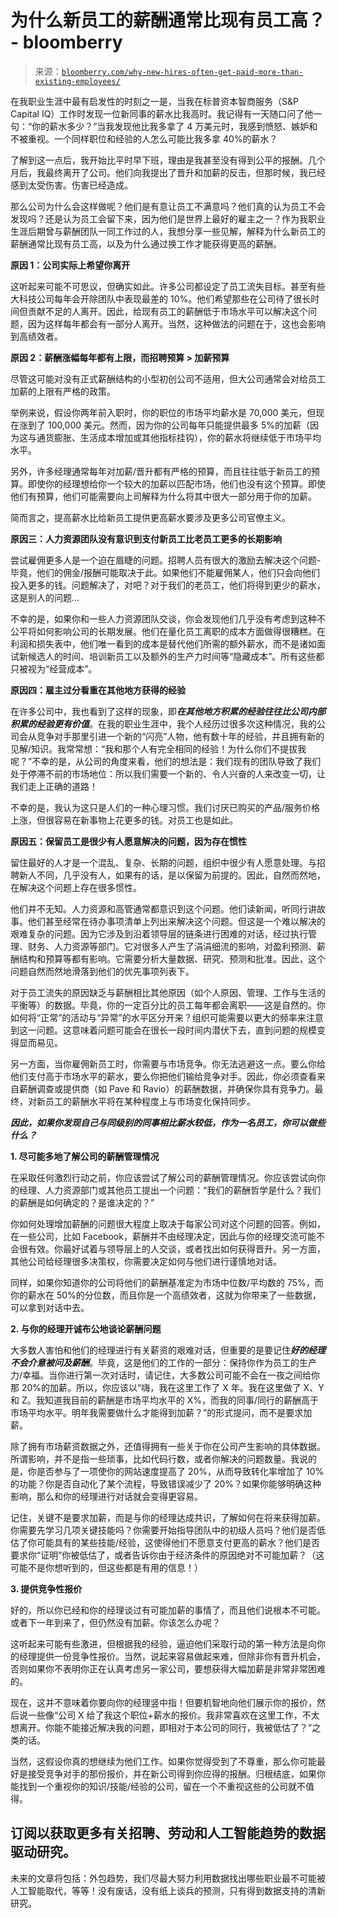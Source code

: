 <!--yml

category: 未分类

date: 2024-05-27 14:50:59

-->

# 为什么新员工的薪酬通常比现有员工高？ - bloomberry

> 来源：[`bloomberry.com/why-new-hires-often-get-paid-more-than-existing-employees/`](https://bloomberry.com/why-new-hires-often-get-paid-more-than-existing-employees/)

在我职业生涯中最有启发性的时刻之一是，当我在标普资本智商服务（S&P Capital IQ）工作时发现一位新同事的薪水比我高时。我记得有一天随口问了他一句：“你的薪水多少？”当我发现他比我多拿了 4 万美元时，我感到愤怒、嫉妒和不被重视。一个同样职位和经验的人怎么可能比我多拿 40%的薪水？

了解到这一点后，我开始比平时早下班，理由是我甚至没有得到公平的报酬。几个月后，我最终离开了公司。他们向我提出了晋升和加薪的反击，但那时候，我已经感到太受伤害。伤害已经造成。

那么公司为什么会这样做呢？他们是有意让员工不满意吗？他们真的认为员工不会发现吗？还是认为员工会留下来，因为他们是世界上最好的雇主之一？作为我职业生涯后期曾与薪酬团队一同工作过的人，我想分享一些见解，解释为什么新员工的薪酬通常比现有员工高，以及为什么通过换工作才能获得更高的薪酬。

**原因 1：公司实际上希望你离开**

这听起来可能不可思议，但确实如此。许多公司都设定了员工流失目标。甚至有些大科技公司每年会开除团队中表现最差的 10%。他们希望那些在公司待了很长时间但贡献不足的人离开。因此，给现有员工的薪酬低于市场水平可以解决这个问题，因为这样每年都会有一部分人离开。当然，这种做法的问题在于，这也会影响到高绩效者。

**原因 2：薪酬涨幅每年都有上限，而招聘预算 > 加薪预算**

尽管这可能对没有正式薪酬结构的小型初创公司不适用，但大公司通常会对给员工加薪的上限有严格的政策。

举例来说，假设你两年前入职时，你的职位的市场平均薪水是 70,000 美元，但现在涨到了 100,000 美元。然而，因为你的公司每年只能提供最多 5%的加薪（因为这与通货膨胀、生活成本增加或其他指标挂钩），你的薪水将继续低于市场平均水平。

另外，许多经理通常每年对加薪/晋升都有严格的预算，而且往往低于新员工的预算。即使你的经理想给你一个较大的加薪以匹配市场，他们也没有这个预算。即使他们有预算，他们可能需要向上司解释为什么将其中很大一部分用于你的加薪。

简而言之，提高薪水比给新员工提供更高薪水要涉及更多公司官僚主义。

**原因三：人力资源团队没有意识到支付新员工比老员工更多的长期影响**

尝试雇佣更多人是一个迫在眉睫的问题。招聘人员有很大的激励去解决这个问题-毕竟，他们的佣金/报酬可能取决于此。如果他们不能雇佣某人，他们只会向他们投入更多的钱。问题解决了，对吧？对于我们的老员工，他们将得到更少的薪水，这是别人的问题...

不幸的是，如果你和一些人力资源团队交谈，你会发现他们几乎没有考虑到这种不公平将如何影响公司的长期发展。他们在量化员工离职的成本方面做得很糟糕。在利润和损失表中，他们唯一看到的成本是替代他们所需的额外薪水，而不是诸如面试新候选人的时间、培训新员工以及额外的生产力时间等“隐藏成本”。所有这些都只被视为“经营成本”。

**原因四：雇主过分看重在其他地方获得的经验**

在许多公司中，我也看到了这样的现象，即***在其他地方积累的经验往往比公司内部积累的经验更有价值***。在我的职业生涯中，我个人经历过很多次这种情况，我的公司会从竞争对手那里引进一个新的“闪亮”人物，他有数十年的经验，并且拥有新的见解/知识。我常常想：“我和那个人有完全相同的经验！为什么你们不提拔我呢？”不幸的是，从公司的角度来看，他们的想法是：我们现有的团队导致了我们处于停滞不前的市场地位：所以我们需要一个新的、令人兴奋的人来改变一切，让我们走上正确的道路！

不幸的是，我认为这只是人们的一种心理习惯。我们讨厌已购买的产品/服务价格上涨，但很容易在新事物上花更多的钱。对员工也是如此。

**原因五：保留员工是很少有人愿意解决的问题，因为存在惯性**

留住最好的人才是一个混乱、复杂、长期的问题，组织中很少有人愿意处理。与招聘新人不同，几乎没有人，如果有的话，是以保留为前提的。因此，自然而然地，在解决这个问题上存在很多惯性。

他们并不无知。人力资源和高管通常都意识到这个问题。他们读新闻，听同行讲故事。他们甚至经常在待办事项清单上列出来解决这个问题。但这是一个难以解决的艰难复杂的问题。因为它涉及到沿着领导层的链条进行困难的对话，经过执行管理、财务、人力资源等部门。它对很多人产生了涓涓细流的影响，对盈利预测、薪酬结构和预算等都有影响。它需要分析大量数据、研究、预测和批准。因此，这个问题自然而然地滑落到他们的优先事项列表下。

对于员工流失的原因缺乏与薪酬相比其他原因（如个人原因、管理、工作与生活的平衡等）的数据。毕竟，你的一定百分比的员工每年都会离职——这是自然的。你如何将“正常”的活动与“异常”的水平区分开来？组织可能需要以更大的频率来注意到这一问题。这意味着问题可能会在很长一段时间内潜伏下去，直到问题的规模变得显而易见。

另一方面，当你雇佣新员工时，你需要与市场竞争。你无法逃避这一点。要么你给他们支付高于市场水平的薪水，要么你把他们输给竞争对手。因此，你必须查看来自薪酬调查或提供商（如 Pave 和 Ravio）的薪酬数据，并确保你具有竞争力。最终，对新员工的薪酬水平将在某种程度上与市场变化保持同步。

***因此，如果你发现自己与同级别的同事相比薪水较低，作为一名员工，你可以做些什么？***

**1\. 尽可能多地了解公司的薪酬管理情况**

在采取任何激烈行动之前，你应该尝试了解公司的薪酬管理情况。你应该尝试向你的经理、人力资源部门或其他员工提出一个问题：“我们的薪酬哲学是什么？我们的薪酬是如何确定的？是谁决定的？”

你如何处理增加薪酬的问题很大程度上取决于每家公司对这个问题的回答。例如，在一些公司，比如 Facebook，薪酬并不由经理决定，因此与你的经理交流可能不会很有效。你最好试着与领导层上的人交谈，或者找出如何获得晋升。另一方面，其他公司给经理很多决策权，你需要决定如何与他们进行谨慎地对话。

同样，如果你知道你的公司将他们的薪酬基准定为市场中位数/平均数的 75%，而你的薪水在 50%的分位数，而且你是一个高绩效者，这就为你带来了一些数据，可以拿到对话中去。

**2\. 与你的经理开诚布公地谈论薪酬问题**

大多数人害怕和他们的经理进行有关薪资的艰难对话，但重要的是要记住***好的经理不会介意被问及薪酬***。毕竟，这是他们的工作的一部分：保持你作为员工的生产力/幸福。当你进行第一次对话时，请记住，大多数公司可能不会在一夜之间给你那 20%的加薪。所以，你应该以“嗨，我在这里工作了 X 年。我在这里做了 X、Y 和 Z。我知道我目前的薪酬是市场平均水平的 X%，而我的同事/同行的薪酬高于市场平均水平。明年我需要做什么才能得到加薪？”的形式提问，而不是要求加薪。

除了拥有市场薪资数据之外，还值得拥有一些关于你在公司产生影响的具体数据。所谓影响，并不是指一些琐事，比如代码行数，或者你解决的问题数量。我说的是，你是否参与了一项使你的网站速度提高了 20%，从而导致转化率增加了 10%的功能？你是否自动化了某个流程，导致错误减少了 20%？如果你能够明确这种影响，那么和你的经理进行对话就会变得更容易。

记住，关键不是要求加薪，而是与你的经理达成共识，了解如何在将来获得加薪。你需要先学习几项关键技能吗？你需要开始指导团队中的初级人员吗？他们是否低估了你可能具有的某些技能/经验，这使得他们不愿意支付更高的薪水？他们是否要求你“证明”你被低估了，或者告诉你由于经济条件的原因绝对不可能加薪？（这可能不是你想听到的，但这些都是有用的信息！）

**3\. 提供竞争性报价**

好的，所以你已经和你的经理谈过有可能加薪的事情了，而且他们说根本不可能。或者下一年到来了，但仍然没有加薪。你该怎么办呢？

这听起来可能有些激进，但根据我的经验，逼迫他们采取行动的第一种方法是向你的经理提供一份竞争性报价。当然，说起来容易做起来难，但除非你有晋升机会，否则如果你不表明你正在认真考虑另一家公司，要想获得大幅加薪是非常非常困难的。

现在，这并不意味着你要向你的经理竖中指！但要机智地向他们展示你的报价，然后说一些像“公司 X 给了我这个职位+薪水的报价。我非常喜欢在这里工作，不太想离开。你能不能接近解决我的问题，即相对于本公司的同行，我被低估了？”之类的话。

当然，这假设你真的想继续为他们工作。如果你觉得受到了不尊重，那么你可能最好是接受竞争对手的那份报价，并在新公司得到你应得的报酬。归根结底，如果你能找到一个重视你的知识/技能/经验的公司，留在一个不重视这些的公司就不值得。

## 订阅以获取更多有关招聘、劳动和人工智能趋势的数据驱动研究。

未来的文章将包括：外包趋势，我们尽最大努力利用数据找出哪些职业最不可能被人工智能取代，等等！没有废话，没有纸上谈兵的预测，只有得到数据支持的清新研究。
